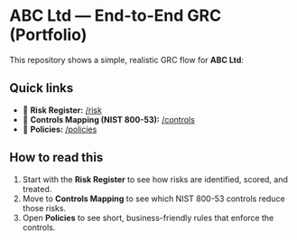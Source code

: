 # ABC Ltd — End-to-End GRC (Portfolio)

This repository shows a simple, realistic GRC flow for **ABC Ltd**:


## Quick links
- 📂 **Risk Register:** [/risk](./risk)
- 📂 **Controls Mapping (NIST 800-53):** [/controls](./risk/controls)
- 📂 **Policies:** [/policies](./policies)

## How to read this
1) Start with the **Risk Register** to see how risks are identified, scored, and treated.  
2) Move to **Controls Mapping** to see which NIST 800-53 controls reduce those risks.  
3) Open **Policies** to see short, business-friendly rules that enforce the controls.
